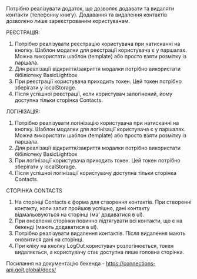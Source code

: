 Потрібно реалізувати додаток, що дозволяє додавати та видаляти контакти (телефонну книгу). Додавання та видалення контактів дозволено лише зареєстрованим користувачам.

РЕЄСТРАЦІЯ:

1. Потрібно реалізувати реєстрацію користувача при натисканні на кнопку. Шаблон модалки для реєстрації користувача є у паршалах. Можна використати шаблон (template) або просто взяти розмітку із паршала.
2. Для реалізації відкриття/закриття модалки потрібно використати бібіліотеку BasicLightbox
3. При реєстрації користувача приходить токен. Цей токен потрібно зберігати у localStorage.
4. Після успішної реєстрації, коли користувач залогінений, йому доступна тільки сторінка Contacts.

ЛОГІНІЗАЦІЯ:

1. Потрібно реалізувати логінізацію користувача при натисканні на кнопку. Шаблон модалки для логінізації користувача є у паршалах. Можна використати шаблон (template) або просто взяти розмітку із паршала.
2. Для реалізації відкриття/закриття модалки потрібно використати бібіліотеку BasicLightbox
3. При логінізації користувача приходить токен. Цей токен потрібно зберігати у localStorage.
4. Після успішної логінізації користувачу доступна тільки сторінка Contacts.

СТОРІНКА CONTACTS

1. На сторінці Contacts є форма для створення контактів. При створенні контакту, коли запит пройшов успішно, дані контакту відмальовуються на сторінці (ма' додаватися в ul).
2. При оновленні сторінки повинно підтягувати всі контакти, що є на бекенді (мають додаватися в ul).
3. Потрібно реалізувати видалення контактів. Після видалення мають оновитися дані на сторінці.
4. При кліку на кнопку LogOut користувач розлогінюється, токен видаляється, а користувачу стає доступна лише головна сторінка.

Посилання на документацію бекенда - https://connections-api.goit.global/docs/
